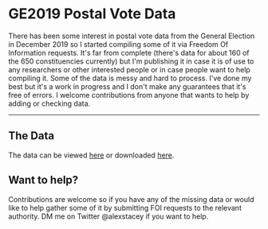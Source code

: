# GE2019 Postal Vote Data

There has been some interest in postal vote data from the General Election in December 2019 so I started compiling some of it via Freedom Of Information requests. It's far from complete (there's data for about 160 of the 650 constituencies currently) but I'm publishing it in case it is of use to any researchers or other interested people or in case people want to help compiling it. Some of the data is messy and hard to process. I've done my best but it's a work in progress and I don't make any guarantees that it's free of errors. I welcome contributions from anyone that wants to help by adding or checking data.

---
## The Data
The data can be viewed [here](https://github.com/alexstacey/GE2019-postal-vote-data/blob/master/GE2019-results.csv) or downloaded [here](https://raw.githubusercontent.com/alexstacey/GE2019-postal-vote-data/master/GE2019-results.csv).

## Want to help?
Contributions are welcome so if you have any of the missing data or would like to help gather some of it by submitting FOI requests to the relevant authority. DM me on Twitter @alexstacey if you want to help.
